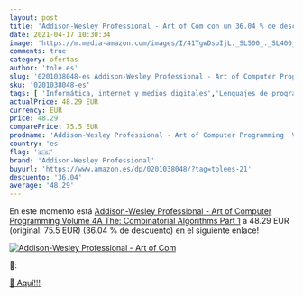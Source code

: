 ```yaml
---
layout: post
title: 'Addison-Wesley Professional - Art of Com con un 36.04 % de descuento'
date: 2021-04-17 10:30:34
image: 'https://m.media-amazon.com/images/I/41TgwDsoIjL._SL500_._SL400_.jpg'
comments: true
category: ofertas
author: 'tole.es'
slug: '0201038048-es Addison-Wesley Professional - Art of Computer Programming...'
sku: '0201038048-es'
tags: [ 'Informática, internet y medios digitales','Lenguajes de programación informáticos','Libros','Libros universitarios de ciencias informáticas','Libros universitarios y de estudios superiores','Programación y desarrollo  de software','addison-wesley professional', ]
actualPrice: 48.29 EUR
currency: EUR
price: 48.29
comparePrice: 75.5 EUR
prodname: 'Addison-Wesley Professional - Art of Computer Programming  Volume 4A  The: Combinatorial Algorithms  Part 1'
country: 'es'
flag: '🇪🇸'
brand: 'Addison-Wesley Professional'
buyurl: 'https://www.amazon.es/dp/0201038048/?tag=tolees-21'
descuento: '36.04'
average: '48.29'
---
```


En este momento está [Addison-Wesley Professional - Art of Computer Programming  Volume 4A  The: Combinatorial Algorithms  Part 1](https://www.amazon.es/dp/0201038048/?tag=tolees-21) a 48.29 EUR (original: 75.5 EUR) (36.04 %  de descuento) en el siguiente enlace!

[![Addison-Wesley Professional - Art of Com](https://m.media-amazon.com/images/I/41TgwDsoIjL._SL500_._SL400_.jpg)](https://www.amazon.es/dp/0201038048/?tag=tolees-21)

🔎:


[🛒 Aquí!!!](https://www.amazon.es/dp/0201038048/?tag=tolees-21)
